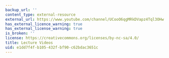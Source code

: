 ```yaml
---
backup_url: ''
content_type: external-resource
external_url: https://www.youtube.com/channel/UCooO6qgMRkDVapz4Tql3OHw
has_external_licence_warning: true
has_external_license_warning: true
is_broken: ''
license: https://creativecommons.org/licenses/by-nc-sa/4.0/
title: Lecture Videos
uid: e1dd7f4f-b105-432f-bf90-c62bdac3651c
---
```

